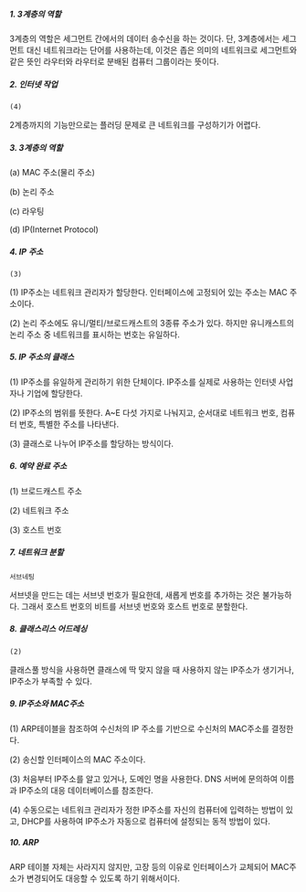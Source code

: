 ##### 1. 3계층의 역할

3계층의 역할은 세그먼트 간에서의 데이터 송수신을 하는 것이다. 단, 3계층에서는 세그먼트 대신 네트워크라는 단어를 사용하는데, 이것은 좁은 의미의 네트워크로 세그먼트와 같은 뜻인 라우터와 라우터로 분배된 컴퓨터 그룹이라는 뜻이다.

##### 2. 인터넷 작업

`(4)`

2계층까지의 기능만으로는 플러딩 문제로 큰 네트워크를 구성하기가 어렵다.

##### 3. 3계층의 역할

(a) MAC 주소(물리 주소)

(b) 논리 주소

(c) 라우팅

(d) IP(Internet Protocol)

##### 4. IP 주소

`(3)`

(1) IP주소는 네트워크 관리자가 할당한다. 인터페이스에 고정되어 있는 주소는 MAC 주소이다.

(2) 논리 주소에도 유니/멀티/브로드캐스트의 3종류 주소가 있다. 하지만 유니캐스트의 논리 주소 중 네트워크를 표시하는 번호는 유일하다.

##### 5. IP 주소의 클래스

(1) IP주소를 유일하게 관리하기 위한 단체이다. IP주소를 실제로 사용하는 인터넷 사업자나 기업에 할당한다.

(2) IP주소의 범위를 뜻한다. A~E 다섯 가지로 나눠지고, 순서대로 네트워크 번호, 컴퓨터 번호, 특별한 주소를 나타낸다.

(3) 클래스로 나누어 IP주소를 할당하는 방식이다.

##### 6. 예약 완료 주소

(1) 브로드캐스트 주소

(2) 네트워크 주소

(3) 호스트 번호

##### 7. 네트워크 분할

`서브네팅` 

서브넷을 만드는 데는 서브넷 번호가 필요한데, 새롭게 번호를 추가하는 것은 불가능하다. 그래서 호스트 번호의 비트를 서브넷 번호와 호스트 번호로 분할한다.

##### 8. 클래스리스 어드레싱

`(2)`

클래스풀 방식을 사용하면 클래스에 딱 맞지 않을 때 사용하지 않는 IP주소가 생기거나, IP주소가 부족할 수 있다.

##### 9. IP주소와 MAC주소

(1) ARP테이블을 참조하여 수신처의 IP 주소를 기반으로 수신처의 MAC주소를 결정한다.

(2) 송신할 인터페이스의 MAC 주소이다.

(3) 처음부터 IP주소를 알고 있거나, 도메인 명을 사용한다. DNS 서버에 문의하여 이름과 IP주소의 대응 데이터베이스를 참조한다.

(4) 수동으로는 네트워크 관리자가 정한 IP주소를 자신의 컴퓨터에 입력하는 방법이 있고, DHCP를 사용하여 IP주소가 자동으로 컴퓨터에 설정되는 동적 방법이 있다.

##### 10. ARP

ARP 테이블 자체는 사라지지 않지만, 고장 등의 이유로 인터페이스가 교체되어 MAC주소가 변경되어도 대응할 수 있도록 하기 위해서이다.
